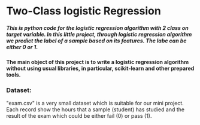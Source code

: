 
# Two-Class logistic Regression


##### This is python code for the logistic regression algorithm with 2 class on target variable. In this little project, through logistic regression algorithm we predict the label of a sample based on its features. The labe can be either 0 or 1.




#### The main object of this project is to write a logistic regression algorithm without using usual libraries, in particular, scikit-learn and other prepared tools.



### Dataset:

"exam.csv" is a very small dataset which is suitable for our mini project. Each record show the hours that a sample (student) has studied and the result of the exam which could be either fail (0) or pass (1).



